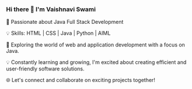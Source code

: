 ### Hi there 👋 I'm Vaishnavi Swami
 
🚀 Passionate about Java Full Stack Development

💡 Skills: HTML | CSS | Java | Python | AIML

🌟 Exploring the world of web and application development with a focus on Java.

💡 Constantly learning and growing, I'm excited about creating efficient and user-friendly software solutions.

🌐 Let's connect and collaborate on exciting projects together!
